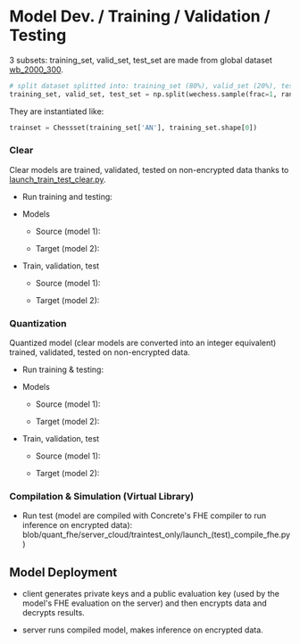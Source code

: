 # Model Dev. / Training / Validation / Testing

3 subsets: training_set, valid_set, test_set are made from global dataset [wb_2000_300](../server_cloud/data/wb_2000_300.csv).<br>
```python
# split dataset splitted into: training_set (80%), valid_set (20%), test_set (20%)
training_set, valid_set, test_set = np.split(wechess.sample(frac=1, random_state=42), [int(.6*len(wechess)), int(.8*len(wechess))])
```
They are instantiated like:
```python
trainset = Chessset(training_set['AN'], training_set.shape[0])
```

### **Clear**

Clear models are trained, validated, tested on non-encrypted data thanks to [launch_train_test_clear.py](../server_cloud/traintest_only/launch_train_test_clear.py).<br>


*   Run training and testing:

*   Models

    *   Source (model 1): 

    *   Target (model 2): 

*   Train, validation, test

    *   Source (model 1): 

    *   Target (model 2): 

### **Quantization**

Quantized model (clear models are converted into an integer equivalent) trained, validated, tested on non-encrypted data.

*   Run training & testing: 

*   Models

    *   Source (model 1): 

    *   Target (model 2): 

*   Train, validation, test

    *   Source (model 1): 

    *   Target (model 2): 

### **Compilation & Simulation** (Virtual Library)

*   Run test (model are compiled with Concrete's FHE compiler to run inference on encrypted data): blob/quant_fhe/server_cloud/traintest_only/launch_(test)_compile_fhe.py)

## Model Deployment

*   client generates private keys and a public evaluation key (used by the model's FHE evaluation on the server) and then encrypts data and decrypts results.

*   server runs compiled model, makes inference on encrypted data.

<br/>